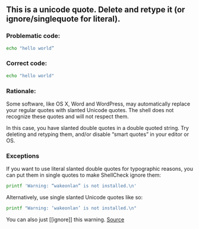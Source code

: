 ## This is a unicode quote. Delete and retype it (or ignore/singlequote for literal).

### Problematic code:

```sh
echo "hello world”
```

### Correct code:

```sh
echo "hello world"
```

### Rationale:

Some software, like OS X, Word and WordPress, may automatically replace your regular quotes with slanted Unicode quotes. The shell does not recognize these quotes and will not respect them.

In this case, you have slanted double quotes in a double quoted string. Try deleting and retyping them, and/or disable “smart quotes” in your editor or OS.

### Exceptions

If you want to use literal slanted double quotes for typographic reasons, you can put them in single quotes to make ShellCheck ignore them:

```sh
printf 'Warning: “wakeonlan” is not installed.\n'
```

Alternatively, use single slanted Unicode quotes like so:

```sh
printf "Warning: ‘wakeonlan’ is not installed.\n"
```

You can also just [[ignore]] this warning.
[Source](https://github.com/koalaman/shellcheck/wiki/SC1111)

